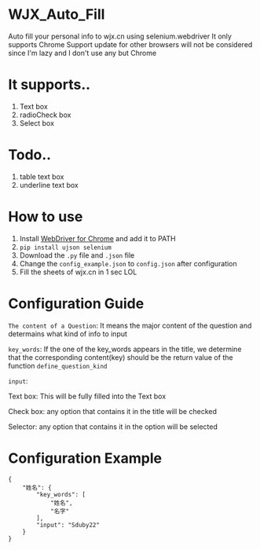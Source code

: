 # WJX_Auto_Fill
Auto fill your personal info to wjx.cn using selenium.webdriver
It only supports Chrome
Support update for other browsers will not be considered since I'm lazy and I don't use any but Chrome

# It supports..
1. Text box
2. radioCheck box
3. Select box

# Todo..
1. table text box
2. underline text box

# How to use
1. Install [WebDriver for Chrome](https://chromedriver.chromium.org/downloads) and add it to PATH
2. `pip install ujson selenium`
3. Download the `.py` file and `.json` file
4. Change the `config_example.json` to `config.json` after configuration
5. Fill the sheets of wjx.cn in 1 sec LOL

# Configuration Guide
`The content of a Question`: It means the major content of the question and determains what kind of info to input

`key_words`: If the one of the key_words appears in the title, we determine that the corresponding content(key) should be the return value of the function `define_question_kind`

`input`: 

Text box: This will be fully filled into the Text box

Check box: any option that contains it in the title will be checked

Selector: any option that contains it in the option will be selected

# Configuration Example
```
{
    "姓名": {
        "key_words": [
            "姓名",
            "名字"
        ],
        "input": "Sduby22"
    }
}
```
